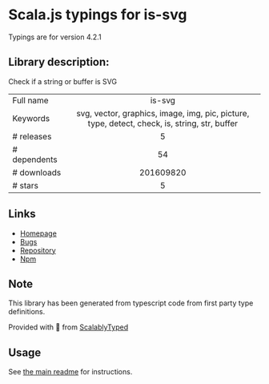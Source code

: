 
# Scala.js typings for is-svg

Typings are for version 4.2.1

## Library description:
Check if a string or buffer is SVG

|                    |                 |
| ------------------ | :-------------: |
| Full name          | is-svg |
| Keywords           | svg, vector, graphics, image, img, pic, picture, type, detect, check, is, string, str, buffer |
| # releases         | 5 |
| # dependents       | 54 |
| # downloads        | 201609820 |
| # stars            | 5 |

## Links
- [Homepage](https://github.com/sindresorhus/is-svg#readme)
- [Bugs](https://github.com/sindresorhus/is-svg/issues)
- [Repository](https://github.com/sindresorhus/is-svg)
- [Npm](https://www.npmjs.com/package/is-svg)
    


## Note
This library has been generated from typescript code from first party type definitions.

Provided with :purple_heart: from [ScalablyTyped](https://github.com/oyvindberg/ScalablyTyped)

## Usage
See [the main readme](../../readme.md) for instructions.


